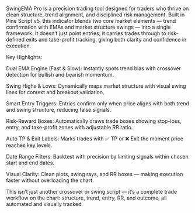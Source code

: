 SwingEMA Pro is a precision trading tool designed for traders who thrive on clean structure, trend alignment, and disciplined risk management. Built in Pine Script v5, this indicator blends two core market elements — trend confirmation with EMAs and market structure swings — into a single framework. It doesn’t just point entries; it carries trades through to risk-defined exits and take-profit tracking, giving both clarity and confidence in execution.

Key Highlights:

Dual EMA Engine (Fast & Slow): Instantly spots trend bias with crossover detection for bullish and bearish momentum.

Swing Highs & Lows: Dynamically maps market structure with visual swing lines for context and breakout validation.

Smart Entry Triggers: Entries confirm only when price aligns with both trend and swing structure, reducing false signals.

Risk-Reward Boxes: Automatically draws trade boxes showing stop-loss, entry, and take-profit zones with adjustable RR ratio.

Auto TP & Exit Labels: Marks trades with ✅ TP or ❌ Exit the moment price reaches key levels.

Date Range Filters: Backtest with precision by limiting signals within chosen start and end dates.

Visual Clarity: Clean plots, swing rays, and RR boxes — making execution faster without overloading the chart.

This isn’t just another crossover or swing script — it’s a complete trade workflow on the chart: structure, trend, entry, RR, and outcome, all automated and visually tracked.
